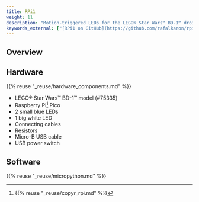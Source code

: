 ```yaml
---
title: RPi1
weight: 11
description: "Motion-triggered LEDs for the LEGO® Star Wars™ BD-1™ droid."
keywords_external: ["[RPi1 on GitHub](https://github.com/rafalkaron/rpi1)"]
---
```


## Overview

## Hardware

{{% reuse "_reuse/hardware_components.md" %}}

* LEGO® Star Wars™ BD-1™ model (#75335)
* Raspberry Pi[^1] Pico
* 2 small blue LEDs
* 1 big white LED
* Connecting cables
* Resistors
* Micro-B USB cable
* USB power switch

[^1]: {{% reuse "_reuse/copyr_rpi.md" %}}

## Software

{{% reuse "_reuse/micropython.md" %}}
